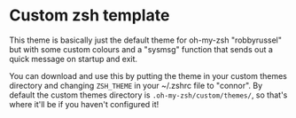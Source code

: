 # Custom zsh template

This theme is basically just the default theme for oh-my-zsh "robbyrussel" but with some custom colours and a "sysmsg" function that sends out a quick message on startup and exit.

You can download and use this by putting the theme in your custom themes directory and changing `ZSH_THEME` in your ~/.zshrc file to "connor". By default the custom themes directory is `.oh-my-zsh/custom/themes/`, so that's where it'll be if you haven't configured it!
